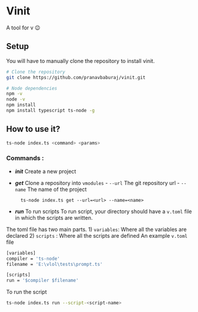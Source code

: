 
# Vinit
A tool for v :wink:

## Setup
You will have to manually clone the repository to install vinit.
```sh
# Clone the repository
git clone https://github.com/pranavbaburaj/vinit.git
```

```sh
# Node dependencies
npm -v
node -v
npm install
npm install typescript ts-node -g
```

##  How to use it?
```sh
ts-node index.ts <command> <params> 
```

### Commands :

- ***init*** Create a new project
- ***get*** Clone a repository into `vmodules`
		-  `--url` The git repository url
		- `--name` The name of the project

		ts-node index.ts get --url=<url> --name=<name>

- ***run*** To run scripts
To run script, your directory should have a `v.toml` file in which the scripts are written.

The toml file has two main parts.
		 1) `variables`: Where all the variables are declared
		 2) `scripts` : Where all the scripts are defined
An example `v.toml` file
```sh
[variables]
compiler = 'ts-node'
filename = 'E:\vlol\tests\prompt.ts'

[scripts]
run = '$compiler $filename'
```

To run the script
```sh
ts-node index.ts run --script-<script-name>
```
